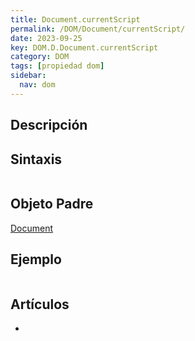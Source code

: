 ```yaml
---
title: Document.currentScript
permalink: /DOM/Document/currentScript/
date: 2023-09-25
key: DOM.D.Document.currentScript
category: DOM
tags: [propiedad dom]
sidebar:
  nav: dom
---
```


## Descripción


## Sintaxis


```javascript

```


## Objeto Padre


[Document](https://www.w3api.com/DOM/Document/)


## Ejemplo


```javascript

```


## Artículos

- 
